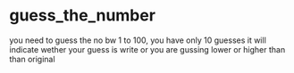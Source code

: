# guess_the_number

you need to guess the no bw 1 to  100,  you have only 10 guesses it will indicate wether your guess is write or you are gussing lower or higher than than original
